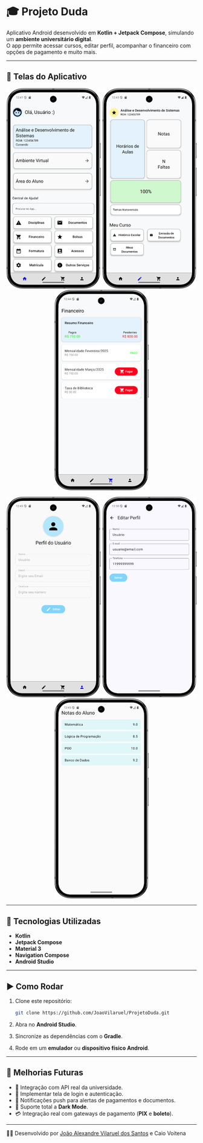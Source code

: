 # 🎓 Projeto Duda

Aplicativo Android desenvolvido em **Kotlin + Jetpack Compose**, simulando um **ambiente universitário digital**.  
O app permite acessar cursos, editar perfil, acompanhar o financeiro com opções de pagamento e muito mais.  

---

## 📱 Telas do Aplicativo  

<p align="center">
  <img src="docs/Img_telas/telaHome.png" width="250"/>
  <img src="docs/Img_telas/telaCurso.png" width="250"/>
  <img src="docs/Img_telas/telaFinanceiro.png" width="250"/>
</p>

<p align="center">
  <img src="docs/Img_telas/telaPerfil.png" width="250"/>
  <img src="docs/Img_telas/telaEditarPerfil.png" width="250"/>
  <img src="docs/Img_telas/telaNotas.png" width="250"/>
</p>  

---

## 🚀 Tecnologias Utilizadas  

- **Kotlin**  
- **Jetpack Compose**  
- **Material 3**  
- **Navigation Compose**  
- **Android Studio**  

---

## ▶️ Como Rodar  

1. Clone este repositório:  
   ```bash
   git clone https://github.com/JoaoVilaruel/ProjetoDuda.git
   ```  

2. Abra no **Android Studio**.  
3. Sincronize as dependências com o **Gradle**.  
4. Rode em um **emulador** ou **dispositivo físico Android**.  

---

## 📌 Melhorias Futuras  

- 🔗 Integração com API real da universidade.  
- 🔑 Implementar tela de login e autenticação.  
- 📢 Notificações push para alertas de pagamentos e documentos.  
- 🌙 Suporte total a **Dark Mode**.  
- 💳 Integração real com gateways de pagamento (**PIX** e **boleto**).  

---

👨‍💻 Desenvolvido por [João Alexandre Vilaruel dos Santos](https://github.com/JoaoVilaruel) e Caio Voitena  
